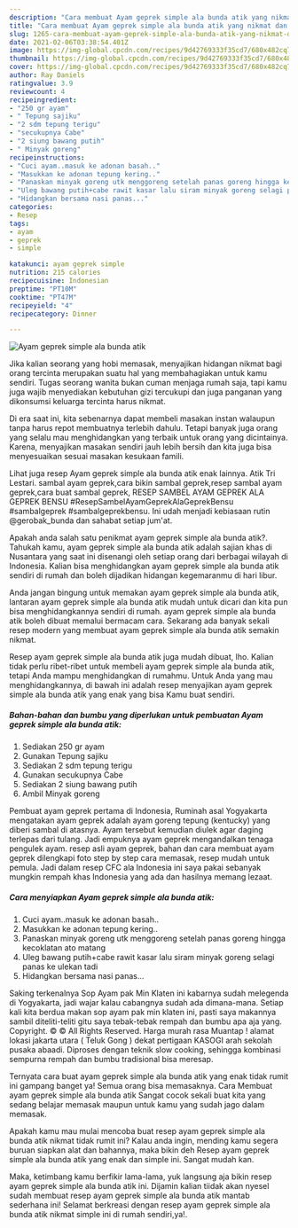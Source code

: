 ```yaml
---
description: "Cara membuat Ayam geprek simple ala bunda atik yang nikmat dan Mudah Dibuat"
title: "Cara membuat Ayam geprek simple ala bunda atik yang nikmat dan Mudah Dibuat"
slug: 1265-cara-membuat-ayam-geprek-simple-ala-bunda-atik-yang-nikmat-dan-mudah-dibuat
date: 2021-02-06T03:38:54.401Z
image: https://img-global.cpcdn.com/recipes/9d42769333f35cd7/680x482cq70/ayam-geprek-simple-ala-bunda-atik-foto-resep-utama.jpg
thumbnail: https://img-global.cpcdn.com/recipes/9d42769333f35cd7/680x482cq70/ayam-geprek-simple-ala-bunda-atik-foto-resep-utama.jpg
cover: https://img-global.cpcdn.com/recipes/9d42769333f35cd7/680x482cq70/ayam-geprek-simple-ala-bunda-atik-foto-resep-utama.jpg
author: Ray Daniels
ratingvalue: 3.9
reviewcount: 4
recipeingredient:
- "250 gr ayam"
- " Tepung sajiku"
- "2 sdm tepung terigu"
- "secukupnya Cabe"
- "2 siung bawang putih"
- " Minyak goreng"
recipeinstructions:
- "Cuci ayam..masuk ke adonan basah.."
- "Masukkan ke adonan tepung kering.."
- "Panaskan minyak goreng utk menggoreng setelah panas goreng hingga kecoklatan ato matang"
- "Uleg bawang putih+cabe rawit kasar lalu siram minyak goreng selagi panas ke ulekan tadi"
- "Hidangkan bersama nasi panas..."
categories:
- Resep
tags:
- ayam
- geprek
- simple

katakunci: ayam geprek simple 
nutrition: 215 calories
recipecuisine: Indonesian
preptime: "PT10M"
cooktime: "PT47M"
recipeyield: "4"
recipecategory: Dinner

---
```



![Ayam geprek simple ala bunda atik](https://img-global.cpcdn.com/recipes/9d42769333f35cd7/680x482cq70/ayam-geprek-simple-ala-bunda-atik-foto-resep-utama.jpg)

Jika kalian seorang yang hobi memasak, menyajikan hidangan nikmat bagi orang tercinta merupakan suatu hal yang membahagiakan untuk kamu sendiri. Tugas seorang  wanita bukan cuman menjaga rumah saja, tapi kamu juga wajib menyediakan kebutuhan gizi tercukupi dan juga panganan yang dikonsumsi keluarga tercinta harus nikmat.

Di era  saat ini, kita sebenarnya dapat membeli masakan instan walaupun tanpa harus repot membuatnya terlebih dahulu. Tetapi banyak juga orang yang selalu mau menghidangkan yang terbaik untuk orang yang dicintainya. Karena, menyajikan masakan sendiri jauh lebih bersih dan kita juga bisa menyesuaikan sesuai masakan kesukaan famili. 

Lihat juga resep Ayam geprek simple ala bunda atik enak lainnya. Atik Tri Lestari. sambal ayam geprek,cara bikin sambal geprek,resep sambal ayam geprek,cara buat sambal geprek, RESEP SAMBEL AYAM GEPREK ALA GEPREK BENSU #ResepSambelAyamGeprekAlaGeprekBensu #sambalgeprek #sambalgeprekbensu. Ini udah menjadi kebiasaan rutin @gerobak_bunda dan sahabat setiap jum&#39;at.

Apakah anda salah satu penikmat ayam geprek simple ala bunda atik?. Tahukah kamu, ayam geprek simple ala bunda atik adalah sajian khas di Nusantara yang saat ini disenangi oleh setiap orang dari berbagai wilayah di Indonesia. Kalian bisa menghidangkan ayam geprek simple ala bunda atik sendiri di rumah dan boleh dijadikan hidangan kegemaranmu di hari libur.

Anda jangan bingung untuk memakan ayam geprek simple ala bunda atik, lantaran ayam geprek simple ala bunda atik mudah untuk dicari dan kita pun bisa menghidangkannya sendiri di rumah. ayam geprek simple ala bunda atik boleh dibuat memalui bermacam cara. Sekarang ada banyak sekali resep modern yang membuat ayam geprek simple ala bunda atik semakin nikmat.

Resep ayam geprek simple ala bunda atik juga mudah dibuat, lho. Kalian tidak perlu ribet-ribet untuk membeli ayam geprek simple ala bunda atik, tetapi Anda mampu menghidangkan di rumahmu. Untuk Anda yang mau menghidangkannya, di bawah ini adalah resep menyajikan ayam geprek simple ala bunda atik yang enak yang bisa Kamu buat sendiri.

<!--inarticleads1-->

##### Bahan-bahan dan bumbu yang diperlukan untuk pembuatan Ayam geprek simple ala bunda atik:

1. Sediakan 250 gr ayam
1. Gunakan  Tepung sajiku
1. Sediakan 2 sdm tepung terigu
1. Gunakan secukupnya Cabe
1. Sediakan 2 siung bawang putih
1. Ambil  Minyak goreng


Pembuat ayam geprek pertama di Indonesia, Ruminah asal Yogyakarta mengatakan ayam geprek adalah ayam goreng tepung (kentucky) yang diberi sambal di atasnya. Ayam tersebut kemudian diulek agar daging terlepas dari tulang. Jadi empuknya ayam geprek mengandalkan tenaga pengulek ayam. resep asli ayam geprek, bahan dan cara membuat ayam geprek dilengkapi foto step by step cara memasak, resep mudah untuk pemula. Jadi dalam resep CFC ala Indonesia ini saya pakai sebanyak mungkin rempah khas Indonesia yang ada dan hasilnya memang lezaat. 

<!--inarticleads2-->

##### Cara menyiapkan Ayam geprek simple ala bunda atik:

1. Cuci ayam..masuk ke adonan basah..
1. Masukkan ke adonan tepung kering..
1. Panaskan minyak goreng utk menggoreng setelah panas goreng hingga kecoklatan ato matang
1. Uleg bawang putih+cabe rawit kasar lalu siram minyak goreng selagi panas ke ulekan tadi
1. Hidangkan bersama nasi panas...


Saking terkenalnya Sop Ayam pak Min Klaten ini kabarnya sudah melegenda di Yogyakarta, jadi wajar kalau cabangnya sudah ada dimana-mana. Setiap kali kita berdua makan sop ayam pak min klaten ini, pasti saya makannya sambil diteliti-teliti gitu saya tebak-tebak rempah dan bumbu apa aja yang. Copyright. © © All Rights Reserved. Harga murah rasa Muantap ! alamat lokasi jakarta utara ( Teluk Gong ) dekat pertigaan KASOGI arah sekolah pusaka abaadi. Diproses dengan teknik slow cooking, sehingga kombinasi sempurna rempah dan bumbu tradisional bisa meresap. 

Ternyata cara buat ayam geprek simple ala bunda atik yang enak tidak rumit ini gampang banget ya! Semua orang bisa memasaknya. Cara Membuat ayam geprek simple ala bunda atik Sangat cocok sekali buat kita yang sedang belajar memasak maupun untuk kamu yang sudah jago dalam memasak.

Apakah kamu mau mulai mencoba buat resep ayam geprek simple ala bunda atik nikmat tidak rumit ini? Kalau anda ingin, mending kamu segera buruan siapkan alat dan bahannya, maka bikin deh Resep ayam geprek simple ala bunda atik yang enak dan simple ini. Sangat mudah kan. 

Maka, ketimbang kamu berfikir lama-lama, yuk langsung aja bikin resep ayam geprek simple ala bunda atik ini. Dijamin kalian tiidak akan nyesel sudah membuat resep ayam geprek simple ala bunda atik mantab sederhana ini! Selamat berkreasi dengan resep ayam geprek simple ala bunda atik nikmat simple ini di rumah sendiri,ya!.

